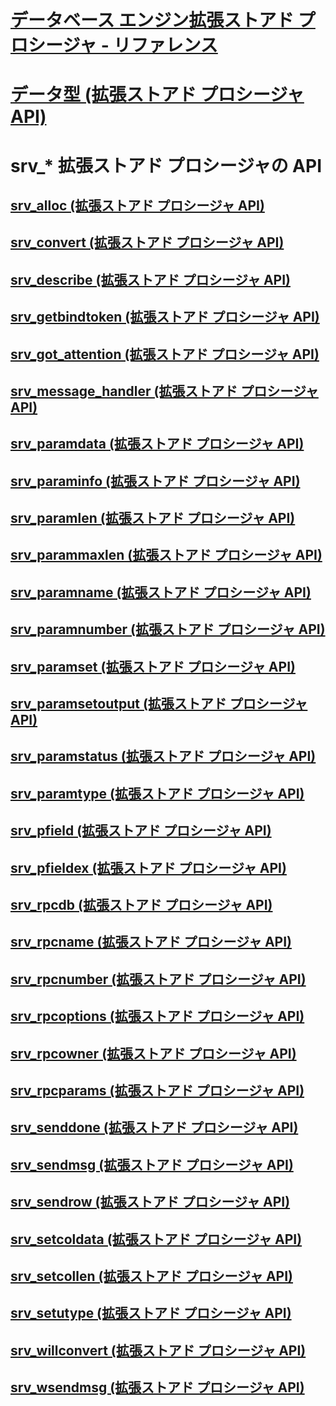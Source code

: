 # [データベース エンジン拡張ストアド プロシージャ - リファレンス](database-engine-extended-stored-procedures-reference.md)
# [データ型 (拡張ストアド プロシージャ API)](data-types-extended-stored-procedure-api.md)

# srv_* 拡張ストアド プロシージャの API
## [srv_alloc (拡張ストアド プロシージャ API)](srv-alloc-extended-stored-procedure-api.md)
## [srv_convert (拡張ストアド プロシージャ API)](srv-convert-extended-stored-procedure-api.md)
## [srv_describe (拡張ストアド プロシージャ API)](srv-describe-extended-stored-procedure-api.md)
## [srv_getbindtoken (拡張ストアド プロシージャ API)](srv-getbindtoken-extended-stored-procedure-api.md)
## [srv_got_attention (拡張ストアド プロシージャ API)](srv-got-attention-extended-stored-procedure-api.md)
## [srv_message_handler (拡張ストアド プロシージャ API)](srv-message-handler-extended-stored-procedure-api.md)
## [srv_paramdata (拡張ストアド プロシージャ API)](srv-paramdata-extended-stored-procedure-api.md)
## [srv_paraminfo (拡張ストアド プロシージャ API)](srv-paraminfo-extended-stored-procedure-api.md)
## [srv_paramlen (拡張ストアド プロシージャ API)](srv-paramlen-extended-stored-procedure-api.md)
## [srv_parammaxlen (拡張ストアド プロシージャ API)](srv-parammaxlen-extended-stored-procedure-api.md)
## [srv_paramname (拡張ストアド プロシージャ API)](srv-paramname-extended-stored-procedure-api.md)
## [srv_paramnumber (拡張ストアド プロシージャ API)](srv-paramnumber-extended-stored-procedure-api.md)
## [srv_paramset (拡張ストアド プロシージャ API)](srv-paramset-extended-stored-procedure-api.md)
## [srv_paramsetoutput (拡張ストアド プロシージャ API)](srv-paramsetoutput-extended-stored-procedure-api.md)
## [srv_paramstatus (拡張ストアド プロシージャ API)](srv-paramstatus-extended-stored-procedure-api.md)
## [srv_paramtype (拡張ストアド プロシージャ API)](srv-paramtype-extended-stored-procedure-api.md)
## [srv_pfield (拡張ストアド プロシージャ API)](srv-pfield-extended-stored-procedure-api.md)
## [srv_pfieldex (拡張ストアド プロシージャ API)](srv-pfieldex-extended-stored-procedure-api.md)
## [srv_rpcdb (拡張ストアド プロシージャ API)](srv-rpcdb-extended-stored-procedure-api.md)
## [srv_rpcname (拡張ストアド プロシージャ API)](srv-rpcname-extended-stored-procedure-api.md)
## [srv_rpcnumber (拡張ストアド プロシージャ API)](srv-rpcnumber-extended-stored-procedure-api.md)
## [srv_rpcoptions (拡張ストアド プロシージャ API)](srv-rpcoptions-extended-stored-procedure-api.md)
## [srv_rpcowner (拡張ストアド プロシージャ API)](srv-rpcowner-extended-stored-procedure-api.md)
## [srv_rpcparams (拡張ストアド プロシージャ API)](srv-rpcparams-extended-stored-procedure-api.md)
## [srv_senddone (拡張ストアド プロシージャ API)](srv-senddone-extended-stored-procedure-api.md)
## [srv_sendmsg (拡張ストアド プロシージャ API)](srv-sendmsg-extended-stored-procedure-api.md)
## [srv_sendrow (拡張ストアド プロシージャ API)](srv-sendrow-extended-stored-procedure-api.md)
## [srv_setcoldata (拡張ストアド プロシージャ API)](srv-setcoldata-extended-stored-procedure-api.md)
## [srv_setcollen (拡張ストアド プロシージャ API)](srv-setcollen-extended-stored-procedure-api.md)
## [srv_setutype (拡張ストアド プロシージャ API)](srv-setutype-extended-stored-procedure-api.md)
## [srv_willconvert (拡張ストアド プロシージャ API)](srv-willconvert-extended-stored-procedure-api.md)
## [srv_wsendmsg (拡張ストアド プロシージャ API)](srv-wsendmsg-extended-stored-procedure-api.md)
